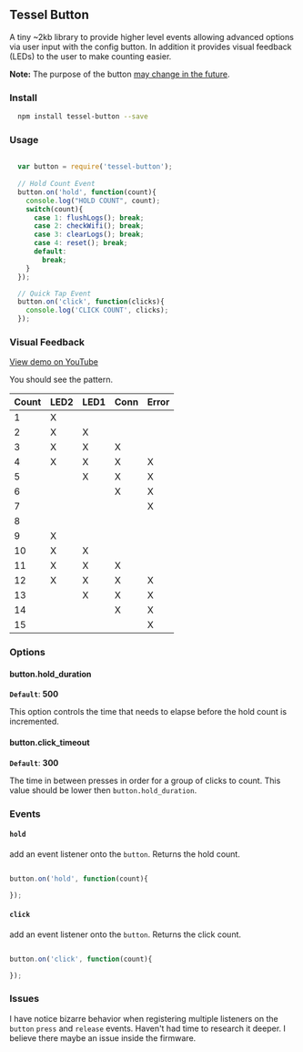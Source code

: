 
## Tessel Button

A tiny ~2kb library to provide higher level events allowing advanced options via user input with the config button. In addition it provides visual feedback (LEDs) to the user to make counting easier.

**Note:** The purpose of the button [may change in the future](https://tessel.io/docs/hardwareAPI#buttons).

### Install

```bash
  npm install tessel-button --save
```

### Usage

```js

  var button = require('tessel-button');
  
  // Hold Count Event
  button.on('hold', function(count){
    console.log("HOLD COUNT", count);
    switch(count){
      case 1: flushLogs(); break;
      case 2: checkWifi(); break;
      case 3: clearLogs(); break;
      case 4: reset(); break;
      default:
        break;
    }
  });

  // Quick Tap Event
  button.on('click', function(clicks){
    console.log('CLICK COUNT', clicks);
  });

```

### Visual Feedback

[View demo on YouTube](http://youtu.be/c__uCQW3_iM)

You should see the pattern.

<table>
  <thead>
    <tr>
      <th>Count</th>
      <th>LED2</th>
      <th>LED1</th>
      <th>Conn</th>
      <th>Error</th>
    </tr>
  </thead>
  <tbody>
    <tr>
      <td>1</td>
      <td>X</td>
      <td>&nbsp;</td>
      <td>&nbsp;</td>
      <td>&nbsp;</td>
    </tr>
    <tr>
      <td>2</td>
      <td>X</td>
      <td>X</td>
      <td>&nbsp;</td>
      <td>&nbsp;</td>
    </tr>
    <tr>
      <td>3</td>
      <td>X</td>
      <td>X</td>
      <td>X</td>
      <td>&nbsp;</td>
    </tr>
    <tr>
      <td>4</td>
      <td>X</td>
      <td>X</td>
      <td>X</td>
      <td>X</td>
    </tr>
    <tr>
      <td>5</td>
      <td>&nbsp;</td>
      <td>X</td>
      <td>X</td>
      <td>X</td>
    </tr>
    <tr>
      <td>6</td>
      <td>&nbsp;</td>
      <td>&nbsp;</td>
      <td>X</td>
      <td>X</td>
    </tr>
    <tr>
      <td>7</td>
      <td>&nbsp;</td>
      <td>&nbsp;</td>
      <td>&nbsp;</td>
      <td>X</td>
    </tr>
    <tr>
      <td>8</td>
      <td>&nbsp;</td>
      <td>&nbsp;</td>
      <td>&nbsp;</td>
      <td>&nbsp;</td>
    </tr>
    <tr>
      <td>9</td>
      <td>X</td>
      <td>&nbsp;</td>
      <td>&nbsp;</td>
      <td>&nbsp;</td>
    </tr>
    <tr>
      <td>10</td>
      <td>X</td>
      <td>X</td>
      <td>&nbsp;</td>
      <td>&nbsp;</td>
    </tr>
    <tr>
      <td>11</td>
      <td>X</td>
      <td>X</td>
      <td>X</td>
      <td>&nbsp;</td>
    </tr>
    <tr>
      <td>12</td>
      <td>X</td>
      <td>X</td>
      <td>X</td>
      <td>X</td>
    </tr>
    <tr>
      <td>13</td>
      <td>&nbsp;</td>
      <td>X</td>
      <td>X</td>
      <td>X</td>
    </tr>
    <tr>
      <td>14</td>
      <td>&nbsp;</td>
      <td>&nbsp;</td>
      <td>X</td>
      <td>X</td>
    </tr>
    <tr>
      <td>15</td>
      <td>&nbsp;</td>
      <td>&nbsp;</td>
      <td>&nbsp;</td>
      <td>X</td>
    </tr>
  </tbody>
</table>



### Options

#### button.hold_duration

**`Default`**: __500__

This option controls the time that needs to elapse before the hold count is incremented. 

#### button.click_timeout

**`Default`**: __300__

The time in between presses in order for a group of clicks to count. This value should be lower then `button.hold_duration`.

### Events

#### `hold`

add an event listener onto the `button`. Returns the hold count.

```js

button.on('hold', function(count){

});

```

#### `click`

add an event listener onto the `button`. Returns the click count.

```js

button.on('click', function(count){

});

```

### Issues

I have notice bizarre behavior when registering multiple listeners on the `button` `press` and `release` events. Haven't had time to research it deeper. I believe there maybe an issue inside the firmware.

